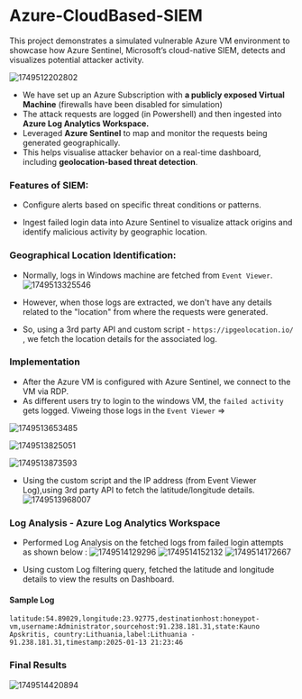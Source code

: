 # Azure-CloudBased-SIEM
This project demonstrates a simulated vulnerable Azure VM environment to showcase how Azure Sentinel, Microsoft’s cloud-native SIEM, detects and visualizes potential attacker activity.

![1749512202802](image/README/1749512202802.png)

- We have set up an Azure Subscription with **a publicly exposed Virtual Machine** (firewalls have been disabled for simulation)
- The attack requests are logged (in Powershell) and then ingested into **Azure Log Analytics Workspace.**
- Leveraged **Azure Sentinel** to map and monitor the requests being generated geographically.
- This helps visualise attacker behavior on a real-time dashboard, including **geolocation-based threat detection**.


### Features of SIEM:
- Configure alerts based on specific threat conditions or patterns.

- Ingest failed login data into Azure Sentinel to visualize attack origins and identify malicious activity by geographic location.


### Geographical Location Identification:

- Normally, logs in Windows machine are fetched from `Event Viewer`.
    ![1749513325546](image/README/1749513325546.png)
- However, when those logs are extracted, we don't have any details related to the "location" from where the requests were generated.

- So, using a 3rd party API and custom script - `https://ipgeolocation.io/` , we fetch the location details for the associated log.


### Implementation

- After the Azure VM is configured with Azure Sentinel, we connect to the VM via RDP. 
- As different users try to login to the windows VM, the `failed activity` gets logged. Viweing those logs in the `Event Viewer` =>

![1749513653485](image/README/1749513653485.png)

![1749513825051](image/README/1749513825051.png)

![1749513873593](image/README/1749513873593.png)

- Using the custom script and the IP address (from Event Viewer Log),using 3rd party API to fetch the latitude/longitude details.
![1749513968007](image/README/1749513968007.png)


### Log Analysis - Azure Log Analytics Workspace
- Performed Log Analysis on the fetched logs from failed login attempts as shown below :
![1749514129296](image/README/1749514129296.png)
![1749514152132](image/README/1749514152132.png)
![1749514172667](image/README/1749514172667.png)

- Using custom Log filtering query, fetched the latitude and longitude details to view the results on Dashboard.

#### Sample Log 
```
latitude:54.89029,longitude:23.92775,destinationhost:honeypot-vm,username:Administrator,sourcehost:91.238.181.31,state:Kauno Apskritis, country:Lithuania,label:Lithuania - 91.238.181.31,timestamp:2025-01-13 21:23:46
```

### Final Results

![1749514420894](image/README/1749514420894.png)